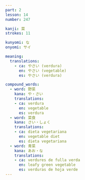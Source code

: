 ```yaml
---
part: 2
lesson: 14
number: 247

kanji: 菜
strokes: 11

kunyomi: な
onyomi: サイ

meaning:
  translations:
    - ca: やさい (verdura)
      en: やさい (vegetable)
      es: やさい (verdura)

compound_words:
  - word: 野菜
    kana: や・さい
    translations:
    - ca: verdura
      en: vegetable
      es: verdura
  - word: 菜食
    kana: さい・しょく
    translations:
    - ca: dieta vegetariana
      en: vegetable diet
      es: dieta vegetariana
  - word: 青菜
    kana: あお・な
    translations:
    - ca: verdures de fulla verda
      en: leafy green vegetable
      es: verduras de hoja verde
---
```

